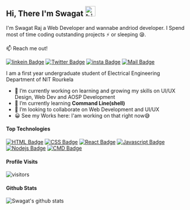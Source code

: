 ## Hi, There I'm Swagat <img src="https://user-images.githubusercontent.com/1303154/88677602-1635ba80-d120-11ea-84d8-d263ba5fc3c0.gif" width="28px" alt="hi">

I'm Swagat Raj a Web Developer and wannabe andriod developer. I Spend most of time coding outstanding projects :zap: or sleeping :sleepy:.

:mailbox: Reach me out!

[![linkein Badge](https://img.shields.io/badge/-SwagatRaj-e74c3c?style=flat&labelColor=e74c3c&logo=linkedin&logoColor=white)](https://www.linkedin.com/in/swagat-raj-8924691b7) [![Twitter Badge](https://img.shields.io/badge/-@shanu-1ca0f1?style=flat&labelColor=1ca0f1&logo=twitter&logoColor=white&link=https://twitter.com/Ipenywis)](https://twitter.com/aratakasuga_79) [![insta Badge](https://img.shields.io/badge/-@_shanu.1000_7-e84393?style=flat&labelColor=e84393&logo=instagram&logoColor=white)](https://instagram.com/_shanu.1000_7) [![Mail Badge](https://img.shields.io/badge/-shanu.r9971-c0392b?style=flat&labelColor=c0392b&logo=gmail&logoColor=white)](mailto:shanu.r9971@gmail.com)

<!-- TODO: Add last video link -->

 I am a first year undergraduate student of Electrical Engineering Department of NIT Rourkela
  
- 🔭 I’m currently working on learning and growing my skills on UI/UX Design, Web Dev and AOSP Development
- 🌱 I’m currently learning **Command Line(shell)**
- 👯 I’m looking to collaborate on Web Development and UI/UX
- 😀 See my Works here: I'am working on that right now😅

#### Top Technologies

<!-- TODO: Make technologies links takes you to repositories -->

[![HTML Badge](https://img.shields.io/badge/-HTML-FFA500?style=for-the-badge&labelColor=black&logo=html&logoColor=F0DB4F)](#) [![CSS Badge](https://img.shields.io/badge/-CSS-add8e6?style=for-the-badge&labelColor=black&logo=html&logoColor=F0DB4F)](#) [![React Badge](https://img.shields.io/badge/-React-61DBFB?style=for-the-badge&labelColor=black&logo=react&logoColor=61DBFB)](#) [![Javascript Badge](https://img.shields.io/badge/-Javascript-F0DB4F?style=for-the-badge&labelColor=black&logo=javascript&logoColor=F0DB4F)](#) [![Nodejs Badge](https://img.shields.io/badge/-Nodejs-3C873A?style=for-the-badge&labelColor=black&logo=node.js&logoColor=3C873A)](#) [![CMD Badge](https://img.shields.io/badge/-CMD-000000?style=for-the-badge&labelColor=black&logo=html&logoColor=F0DB4F)](#)


#### Profile Visits 

![visitors](https://visitor-badge.glitch.me/badge?page_id=ishanu79.shanu79)


#### Github Stats

![Swagat's github stats](https://github-readme-stats.vercel.app/api?username=shanu79&hide=contribs,prs&theme=dracula)




